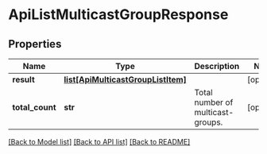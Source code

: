 # ApiListMulticastGroupResponse

## Properties
Name | Type | Description | Notes
------------ | ------------- | ------------- | -------------
**result** | [**list[ApiMulticastGroupListItem]**](ApiMulticastGroupListItem.md) |  | [optional] 
**total_count** | **str** | Total number of multicast-groups. | [optional] 

[[Back to Model list]](../README.md#documentation-for-models) [[Back to API list]](../README.md#documentation-for-api-endpoints) [[Back to README]](../README.md)


